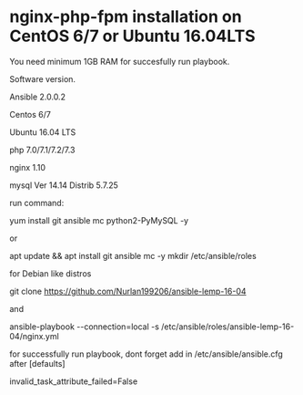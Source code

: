 # nginx-php-fpm installation on CentOS 6/7 or Ubuntu 16.04LTS

You need minimum 1GB RAM for succesfully run playbook.

Software version.

Ansible 2.0.0.2

Centos 6/7

Ubuntu 16.04 LTS

php 7.0/7.1/7.2/7.3

nginx 1.10

mysql  Ver 14.14 Distrib 5.7.25

run command: 

yum install git ansible mc python2-PyMySQL -y

or

apt update && apt install git ansible mc -y
mkdir /etc/ansible/roles

for Debian like distros

git clone https://github.com/Nurlan199206/ansible-lemp-16-04

and

ansible-playbook --connection=local -s /etc/ansible/roles/ansible-lemp-16-04/nginx.yml



for successfully run playbook, dont forget add in /etc/ansible/ansible.cfg after [defaults]

invalid_task_attribute_failed=False
